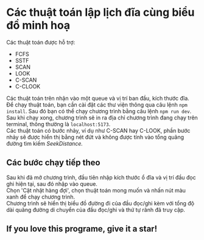 # Các thuật toán lập lịch đĩa cùng biểu đồ minh hoạ 
Các thuật toán được hỗ trợ:
<ul>
  <li>FCFS</li>
  <li>SSTF</li>
  <li>SCAN</li>
  <li>LOOK</li>
  <li>C-SCAN</li>
  <li>C-CLOOK</li>
</ul>
Các thuật toán trên nhận vào một queue và vị trí ban đầu, kích thước đĩa.<br>
Để chạy thuật toán, bạn cần cài đặt các thư viện thông qua câu lệnh <code>npm install</code>. Sau đó bạn có thể chạy chương trình bằng câu lệnh <code>npm run dev</code>. Sau khi chạy xong, chương trình sẽ in ra địa chỉ chương trình đang chạy trên terminal, thông thường là <code>localhost:5173</code>.
<br>Các thuật toán có bước nhảy, ví dụ như C-SCAN hay C-LOOK, phần bước nhảy sẽ được hiển thị bằng nét đứt và không được tính vào tổng quãng đường tìm kiếm <i>SeekDistance.</i><br>


## Các bước chạy tiếp theo

Sau khi đã mở chương trình, đầu tiên nhập  kích thước ổ đĩa và vị trí đầu đọc ghi hiện tại, sau đó nhập vào queue. <br>Chọn 'Cật nhật hàng đợi', chọn thuật toán mong muốn và nhấn nút màu xanh để chạy chương trình. <br>Chương trình sẽ hiển thị biểu đồ đường đi của đầu đọc/ghi kèm với tổng độ dài quãng đường di chuyển của đầu đọc/ghi và thứ tự rãnh đã truy cập.

## If you love this programe, give it a star!
